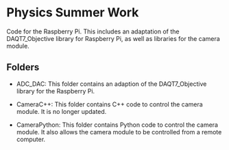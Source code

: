 # Physics Summer Work

Code for the Raspberry Pi. This includes an adaptation of the DAQT7_Objective library for Raspberry Pi, as well as libraries for the camera module.

## Folders

- ADC_DAC: This folder contains an adaption of the DAQT7_Objective library for the Raspberry Pi.

- CameraC++: This folder contains C++ code to control the camera module. It is no longer updated.

- CameraPython: This folder contains Python code to control the camera module. It also allows the camera module to be controlled from a remote computer.
